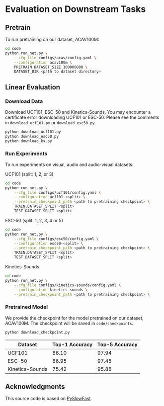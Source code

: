 # Evaluation on Downstream Tasks


## Pretrain

To run pretraining on our dataset, ACAV100M:

```bash
cd code
python run_net.py \
    --cfg_file configs/acav/config.yaml \
    --configuration acav100m \
    PRETRAIN.DATASET_SIZE 100000000 \
    DATASET_DIR <path to dataset directory>
```


## Linear Evaluation

### Download Data

Download UCF101, ESC-50 and Kinetics-Sounds. You may encounter a certificate error downloading UCF101 or ESC-50. Please see the comments in `download_ucf101.py` or `download_esc50.py`.

```bash
python download_ucf101.py
python download_esc50.py
python download_ks.py
```

### Run Experiments

To run experiments on visual, audio and audio-visual datasets:

UCF101 (split: 1, 2, or 3)
```bash
cd code
python run_net.py \
    --cfg_file configs/ucf101/config.yaml \
    --configuration ucf101-<split> \
    --pretrain_checkpoint_path <path to pretraining checkpoint> \
    TRAIN.DATASET_SPLIT <split>
    TEST.DATASET_SPLIT <split>
```

ESC-50 (split: 1, 2, 3, 4 or 5)
```bash
cd code
python run_net.py \
    --cfg_file configs/esc50/config.yaml \
    --configuration esc50-<split> \
    --pretrain_checkpoint_path <path to pretraining checkpoint> \
    TRAIN.DATASET_SPLIT <split>
    TEST.DATASET_SPLIT <split>
```

Kinetics-Sounds
```bash
cd code
python run_net.py \
    --cfg_file configs/kinetics-sounds/config.yaml \
    --configuration kinetics-sounds \
    --pretrain_checkpoint_path <path to pretraining checkpoint> \
```

### Pretrained Model

We provide the checkpoint for the model pretrained on our dataset, ACAV100M.
The checkpoint will be saved in `code/checkpoints`.
```bash
python download_checkpoint.py
```

| Dataset | Top-1 Accuracy | Top-5 Accuracy |
| ------- | -------------- | -------------- |
| UCF101 | 86.10 | 97.94 |
| ESC-50 | 86.95 | 97.45 |
| Kinetics-Sounds | 75.42 | 95.88 |


## Acknowledgments
This source code is based on [PySlowFast](https://github.com/facebookresearch/SlowFast).
